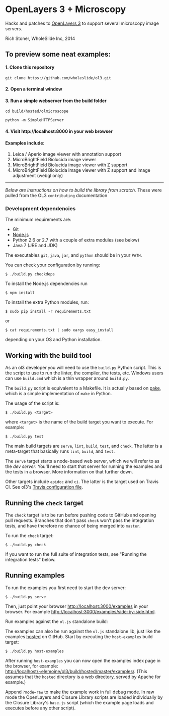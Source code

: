 # OpenLayers 3 + Microscopy

Hacks and patches to [OpenLayers 3](http://openlayers.org/) to support several microscopy image servers.

Rich Stoner, WholeSlide Inc, 2014

## To preview some neat examples:

#### 1. Clone this repository

`git clone https://github.com/wholeslide/ol3.git`

#### 2. Open a terminal window 

#### 3. Run a simple webserver from the build folder

`cd build/hosted/olmicroscope`

`python -m SimpleHTTPServer`

#### 4. Visit http://localhost:8000 in your web browser

#### Examples include:

1. Leica / Aperio image viewer with annotation support 
2. MicroBrightField Biolucida image viewer
3. MicroBrightField Biolucida image viewer with Z support
3. MicroBrightField Biolucida image viewer with Z support and image adjustment (webgl only)


<hr>


*Below are instructions on how to build the library from scratch.* These were pulled from the OL3 `contributing` documentation 

### Development dependencies

The minimum requirements are:

* Git
* [Node.js](http://nodejs.org/) 
* Python 2.6 or 2.7 with a couple of extra modules (see below)
* Java 7 (JRE and JDK)

The executables `git`, `java`, `jar`, and `python` should be in your `PATH`.

You can check your configuration by running:

    $ ./build.py checkdeps

To install the Node.js dependencies run

    $ npm install

To install the extra Python modules, run:

    $ sudo pip install -r requirements.txt
or

    $ cat requirements.txt | sudo xargs easy_install

depending on your OS and Python installation.

## Working with the build tool

As an ol3 developer you will need to use the `build.py` Python script. This is
the script to use to run the linter, the compiler, the tests, etc.  Windows users
can use `build.cmd` which is a thin wrapper around `build.py`.

The `build.py` script is equivalent to a Makefile. It is actually based on
[pake](https://github.com/twpayne/pake/), which is a simple implementation of
`make` in Python.

The usage of the script is:

    $ ./build.py <target>
    
where `<target>` is the name of the build target you want to execute. For
example:

    $ ./build.py test

The main build targets are `serve`, `lint`, `build`, `test`, and `check`. The
latter is a meta-target that basically runs `lint`, `build`, and `test`.

The `serve` target starts a node-based web server, which we will refer to as the *dev server*. You'll need to start that server for running the examples and the tests in a browser. More information on that further down.

Other targets include `apidoc` and `ci`. The latter is the target used on Travis CI. See ol3's [Travis configuration file](https://github.com/openlayers/ol3/blob/master/.travis.yml).

## Running the `check` target

The `check` target is to be run before pushing code to GitHub and opening pull
requests. Branches that don't pass `check` won't pass the integration tests,
and have therefore no chance of being merged into `master`.

To run the `check` target:

    $ ./build.py check

If you want to run the full suite of integration tests, see "Running the integration
tests" below.

## Running examples

To run the examples you first need to start the dev server:

    $ ./build.py serve

Then, just point your browser <http://localhost:3000/examples> in your browser. For example <http://localhost:3000/examples/side-by-side.html>.

Run examples against the `ol.js` standalone build:

The examples can also be run against the `ol.js` standalone lib, just like the examples
[hosted](http://openlayers.github.com/ol3/master/examples/) on GitHub. Start by
executing the `host-examples` build target:

    $ ./build.py host-examples

After running `host-examples` you can now open the examples index page in the browser, for example: <http://localhost/~elemoine/ol3/build/hosted/master/examples/>. (This assumes that the `hosted` directory is a web directory, served by Apache for example.)

Append `?mode=raw` to make the example work in full debug mode. In raw mode the OpenLayers and Closure Library scripts are loaded individually by the Closure Library's `base.js` script (which the example page loads and executes before any other script).
